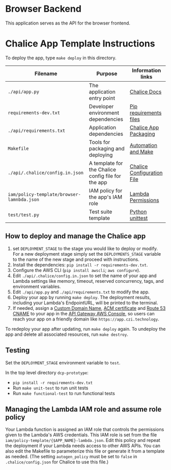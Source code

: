 # Browser Backend

This application serves as the API for the browser frontend.

# Chalice App Template Instructions

To deploy the app, type `make deploy` in this directory.

Filename                  | Purpose                           | Information links
--------------------------|-----------------------------------|------------------------------------------
`./api/app.py`                  |The application entry point        | [Chalice Docs](https://chalice.readthedocs.io/en/latest/)
`requirements-dev.txt`    |Developer environment dependencies | [Pip requirements files](https://pip.readthedocs.io/en/1.1/requirements.html)
`./api/requirements.txt`        |Application dependencies           | [Chalice App Packaging](https://chalice.readthedocs.io/en/latest/topics/packaging.html)
`Makefile`                |Tools for packaging and deploying  | [Automation and Make](https://swcarpentry.github.io/make-novice/)
`./api/.chalice/config.in.json`	|A template for the Chalice config file for the app    | [Chalice Configuration File](https://chalice.readthedocs.io/en/latest/topics/configfile.html)
`iam/policy-template/browser-lamnbda.json`|IAM policy for the app's IAM role  | [Lambda Permissions](https://docs.aws.amazon.com/lambda/latest/dg/intro-permission-model.html)
`test/test.py`            |Test suite template                | [Python unittest](https://docs.python.org/3/library/unittest.html)

## How to deploy and manage the Chalice app
1. set `DEPLOYMENT_STAGE` to the stage you would like to deploy or modify. For a new deployment stage simply set the 
`DEPLOYMENTS_STAGE` variable to the name of the new stage and proceed with instructions.
1. Install the dependencies: `pip install -r requirements-dev.txt`.
1. Configure the AWS CLI (`pip install awscli`; `aws configure`).
1. Edit `./api/.chalice/config.in.json` to set the name of your app and Lambda settings like memory, timeout, reserved
   concurrency, tags, and environment variables.
1. Edit `./api/app.py` and `./api/requirements.txt` to modify the app.
1. Deploy your app by running `make deploy`. The deployment results, including your Lambda's EndpointURL, will be 
   printed to the terminal.
1. If needed, assign
   a [Custom Domain Name](https://docs.aws.amazon.com/apigateway/latest/developerguide/how-to-custom-domains.html),
   [ACM certificate](https://aws.amazon.com/certificate-manager/) and [Route 53 CNAME](https://aws.amazon.com/route53/)
   to your app in the [API Gateway AWS Console](https://console.aws.amazon.com/apigateway/home#/custom-domain-names),
   so users can reach your app on a friendly domain like `https://app.czi.technology`.

To redeploy your app after updating, run `make deploy` again. To undeploy the app and delete all associated resources,
run `make destroy`.

## Testing
Set the `DEPLOYMENT_STAGE` environment variable to `test`.

In the top level directory `dcp-prototype`:
- `pip install -r requirements-dev.txt`
- Run `make unit-test` to run unit tests
- Run `make functional-test` to run functional tests

## Managing the Lambda IAM role and assume role policy
Your Lambda function is assigned an IAM role that controls the permissions given to the Lambda's AWS credentials. This
IAM role is set from the file `iam/policy-template/{$APP_NAME}-lambda.json`. Edit this policy and repeat the deployment
if your Lambda needs access to other AWS APIs. You can also edit the Makefile to parameterize this file or generate 
it from a template as needed. (The setting `autogen_policy` must be set to `false` in `.chalice/config.json` for 
Chalice to use this file.)
